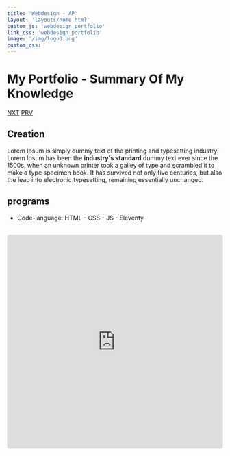 ```yaml
---
title: 'Webdesign - AP'
layout: 'layouts/home.html'
custom_js: 'webdesign_portfolio'
link_css: 'webdesign_portfolio'
image: '/img/logo3.png'
custom_css:
---
```


<div class="imgHolder">
  <h1>My Portfolio - Summary Of My Knowledge</h1>
  <div class="button">
    <span><a href="#">NXT</a></span>
    <span><a href="/webdesign/ap">PRV</a></span>
  </div>
</div>

<div class="mainContainer">

  <h2>Creation</h2>
    <p>Lorem Ipsum is simply dummy text of the printing and typesetting industry. Lorem Ipsum has been the <strong>industry's standard</strong> dummy text ever since the 1500s, when an unknown printer took a galley of type and scrambled it to make a type specimen book. It has survived not only five centuries, but also the leap into electronic typesetting, remaining essentially unchanged.</p>

  <h2>programs</h2>
    <ul>
      <li>Code-language: HTML - CSS - JS - Eleventy</li>
    </ul>

  <div class="gallery">
    <img src="/img/pf2.jpg" alt="">
    <img src="/img/pf3.jpg" alt="">
    <img src="/img/pf.jpg" alt="">
    <img src="/img/pf4.jpg" alt="">
  </div>

  <div class="codeContainer">
  <iframe id="iframe" src="https://codesandbox.io/embed/sweet-hofstadter-injsy?fontsize=14&hidenavigation=1&theme=dark"
     style="width:100%; height:500px; border:0; border-radius: 4px; overflow:hidden;"
     title="sweet-hofstadter-injsy"
     allow="accelerometer; ambient-light-sensor; camera; encrypted-media; geolocation; gyroscope; hid; microphone; midi; payment; usb; vr; xr-spatial-tracking"
     sandbox="allow-forms allow-modals allow-popups allow-presentation allow-same-origin allow-scripts"
   ></iframe>
    </div>
  </div>
